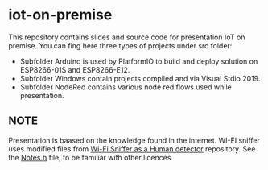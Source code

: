 # iot-on-premise

This repository contains slides and source code for presentation IoT on premise. You can fing here three types of projects under src folder: 

* Subfolder Arduino is used by PlatformIO to build and deploy solution on ESP8266-01S and ESP8266-E12.
* Subfolder Windows contain projects compiled and via Visual Stdio 2019.
* Subfolder NodeRed contains various node red flows used while presentation.

## NOTE

Presentation is baased on the knowledge found in the internet. WI-FI sniffer uses modified files from [Wi-Fi Sniffer as a Human detector](https://github.com/SensorsIot/Wi-Fi-Sniffer-as-a-Human-detector) repository. See the [Notes.h](https://github.com/SensorsIot/Wi-Fi-Sniffer-as-a-Human-detector/blob/master/WiFi_Sniffer/Notes.h) file, to be familiar with other licences.

